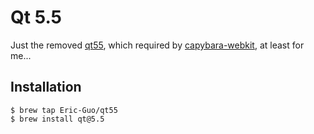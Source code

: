 # Qt 5.5

Just the removed [qt55](https://github.com/Homebrew/homebrew-core/pull/32565), which required by [capybara-webkit](https://github.com/thoughtbot/capybara-webkit), at least for me...

## Installation

    $ brew tap Eric-Guo/qt55
    $ brew install qt@5.5

